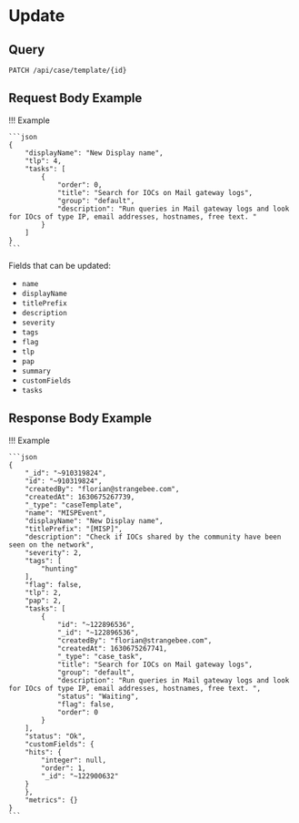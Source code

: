 # Update

## Query

```
PATCH /api/case/template/{id}
```

## Request Body Example


!!! Example

    ```json
    {
        "displayName": "New Display name",
        "tlp": 4,
        "tasks": [
            {
                "order": 0,
                "title": "Search for IOCs on Mail gateway logs",
                "group": "default",
                "description": "Run queries in Mail gateway logs and look for IOcs of type IP, email addresses, hostnames, free text. "
            }
        ]
    }
    ```

Fields that can be updated:

- `name`
- `displayName`
- `titlePrefix`
- `description`
- `severity`
- `tags`
- `flag`
- `tlp`
- `pap`
- `summary`
- `customFields`
- `tasks`

## Response Body Example

!!! Example

    ```json
    {
        "_id": "~910319824",
        "id": "~910319824",
        "createdBy": "florian@strangebee.com",
        "createdAt": 1630675267739,
        "_type": "caseTemplate",
        "name": "MISPEvent",
        "displayName": "New Display name",
        "titlePrefix": "[MISP]",
        "description": "Check if IOCs shared by the community have been seen on the network",
        "severity": 2,
        "tags": [
            "hunting"
        ],
        "flag": false,
        "tlp": 2,
        "pap": 2,
        "tasks": [
            {
                "id": "~122896536",
                "_id": "~122896536",
                "createdBy": "florian@strangebee.com",
                "createdAt": 1630675267741,
                "_type": "case_task",
                "title": "Search for IOCs on Mail gateway logs",
                "group": "default",
                "description": "Run queries in Mail gateway logs and look for IOcs of type IP, email addresses, hostnames, free text. ",
                "status": "Waiting",
                "flag": false,
                "order": 0
            }
        ],
        "status": "Ok",
        "customFields": {
        "hits": {
            "integer": null,
            "order": 1,
            "_id": "~122900632"
        }
        },
        "metrics": {}
    }
    ```
